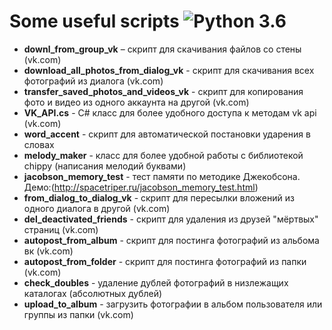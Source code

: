 
Some useful scripts ![Python 3.6](https://pp.userapi.com/c846523/v846523407/b716d/N3RXKWFcPS0.jpg)
======
* **downl_from_group_vk** – скрипт для скачивания файлов со стены (vk.com)
* **download_all_photos_from_dialog_vk** - скрипт для скачивания всех фотографий из диалога (vk.com)
* **transfer_saved_photos_and_videos_vk** - скрипт для копирования фото и видео из одного аккаунта на другой (vk.com)
* **VK_API.cs** - C# класс для более удобного доступа к методам vk api (vk.com)
* **word_accent** - скрипт для автоматической постановки ударения в словах
* **melody_maker** - класс для более удобной работы с библиотекой chippy (написания мелодий буквами)
* **jacobson_memory_test** - тест памяти по методике Джекобсона. Демо:(http://spacetriper.ru/jacobson_memory_test.html)
* **from_dialog_to_dialog_vk** - скрипт для пересылки вложений из одного диалога в другой (vk.com)
* **del_deactivated_friends** - скрипт для удаления из друзей "мёртвых" страниц (vk.com)
* **autopost_from_album** - скрипт для постинга фотографий из альбома вк (vk.com)
* **autopost_from_folder** - скрипт для постинга фотографий из папки (vk.com)
* **check_doubles** - удаление дублей фотографий в низлежащих каталогах (абсолютных дублей)
* **upload_to_album** - загрузить фотографии в альбом пользователя или группы из папки (vk.com)
